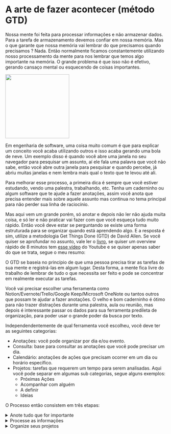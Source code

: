 # A arte de fazer acontecer (método GTD)
 
Nossa mente foi feita para processar informações e não armazenar dados. Para a tarefa de armazenamento devemos confiar em nossa memória. Mas o que garante que nossa memória vai lembrar do que precisamos quando precisamos ? Nada. Então normalmente ficamos constantemente utilizando nosso processamento da mente para nos lembrar que temos algo importante na memória. O grande problema é que isso não é efetivo, gerando cansaço mental ou esquecendo de coisas importantes.

<img class="center" src="https://hips.hearstapps.com/countryliving.cdnds.net/17/11/2048x1362/gallery-1489490996-memory-mind-brain.jpg?resize=480:*" width="200"/>
 
Em engenharia de software, uma coisa muito comum é que para explicar um conceito você acaba utilizando outros e isso acaba gerando uma bola de neve. Um exemplo disso é quando você abre uma janela no seu navegador para pesquisar um assunto, aí ele fala uma palavra que você não sabe, então você abre outra janela para pesquisar e quando percebe, já abriu muitas janelas e nem lembra mais qual o texto que te levou até ali.

Para melhorar esse processo, a primeira dica é sempre que você estiver estudando, vendo uma palestra, trabalhando, etc. Tenha um caderninho ou algum software que te ajude a fazer anotações, assim você anota que precisa entender mais sobre aquele assunto mas continua no tema principal para não perder sua linha de raciocínio.

Mas aqui vem um grande porém, só anotar e depois não ler não ajuda muita coisa, e só ler e não praticar vai fazer com que você esqueça tudo muito rápido. Então você deve estar se perguntando se existe uma forma estruturada para se organizar quando está aprendendo algo. E a resposta é sim, utilize a metodologia Get Things Done (GTD) de David Allen. Se você quiser se aprofundar no assunto, vale ler o [livro](https://www.amazon.com.br/Arte-Fazer-Acontecer-David-Allen/dp/8543102812/ref=asc_df_8543102812/?tag=googleshopp00-20&linkCode=df0&hvadid=379708192683&hvpos=&hvnetw=g&hvrand=16750374164720112650&hvpone=&hvptwo=&hvqmt=&hvdev=c&hvdvcmdl=&hvlocint=&hvlocphy=1001773&hvtargid=pla-811770767898&psc=1), se quiser um overview rápido de 8 minutos tem [esse vídeo](https://www.youtube.com/watch?v=gCswMsONkwY) do Youtube e se quiser apenas saber do que se trata, segue o meu resumo:

O GTD se baseia no princípio de que uma pessoa precisa tirar as tarefas de sua mente e registrá-las em algum lugar. Desta forma, a mente fica livre do trabalho de lembrar de tudo o que necessita ser feito e pode se concentrar em realmente executar as tarefas.

Você vai precisar escolher uma ferramenta como Notion/Evernote/Trello/Google Keep/Microsoft OneNote ou tantos outros que possam te ajudar a fazer anotações. O velho e bom caderninho é ótimo para não trazer distrações durante uma palestra, aula ou reunião, mas depois é interessante passar os dados para sua ferramenta predileta de organização, para poder usar o grande poder da busca por texto.

Independendentemente de qual ferramenta você escolheu, você deve ter as seguintes categorias:
- Anotações: você pode organizar por dia e/ou evento.
- Consulta: base para consultar as anotações que você pode precisar um dia.
- Calendário: anotações de ações que precisam ocorrer em um dia ou horário específico.
- Projetos: tarefas que requerem um tempo para serem analisadas. Aqui você pode separar em algumas sub categorias, segue alguns exemplos:
  - Próximas Ações
  - Acompanhar com alguém
  - A definir
  - Ideias

O Processo então consistem em três etapas:

<details><summary>Anote tudo que for importante</summary>
<p>Anote tudo que chamar sua atenção ou que você precisa lembrar depois. </p>
<p>Uma dica importante é não ter muitos locais de anotação. Tudo bem se você quiser separar um local para assuntos pessoais e outro para assuntos profissionais, mas cuidado para não criar muitas divisões, pois senão você pode ter dificuldade de escolher o lugar que deve fazer a anotação e acabar esquecendo o que iria anotar.</p> 
</details>  

<details><summary>Processe as informações</summary>
<p>Regularmente passe por todas as suas anotações e defina o que fazer com elas. É importante que essa tarefa seja rápida. Siga essas dicas para ajudar nesse processo:

Se você não se lembra mais o que era essa anotação ou ela não faz mais sentido (talvez você já tenha realizado o item antes de processar sua lista), apenas apague essa anotação.
Se essa anotação é uma informação ou algo que você vai precisar consultar algum dia, anote em seu local separado de consulta.
Se essa anotação é para te lembrar de fazer algo que demore menos de 2 minutos, então faça agora, desta forma você evita ficar com uma lista grande de coisas que poderiam já ter sido resolvidas.
Se essa informação é algo que você vai precisar pensar em como executar, coloque na categoria de projetos.
Se essa anotação é para você fazer algo que não é possível fazer agora, coloque no seu calendário uma data para quando acredita que será possível fazer.
Se essa anotação é sobre algo que você precisa pedir para alguém fazer e você puder já fazer a solicitação, faça a solicitação agora, se você puder solicitar só quando ver a pessoa, anote no seu calendário o dia que vai ver a pessoa e coloque o lembrete do que você quer com ela, se você não souber quando vai encontrar a pessoa, coloque em seu local de consulta o nome dela que quando você ver aquela pessoa vai precisar de algo. 
Independentemente da forma que você solicitou algo para alguém, se ela não te der o retorno na hora, pergunte quando ela poderá retornar essa informação e marque no seu calendário a data para fazer o acompanhamento. Se a pessoa não te dar uma data, anote em seus projetos para fazer este acompanhamento.
</p> 
</details>  


<details><summary>Organize seus projetos</summary>
<p>Defina em seu calendário dias/horários para você organizar suas anotações. Ter uma lista muito grande de itens em seus projetos pode dificultar a organização, então estipule uma quantidade de ideias na fila e sempre que quiser adicionar uma nova, pense em qual seria prioritária, se a nova for mais importante que uma antiga, então remova a antiga antes de adicionar a nova.
Hoje em dia é muito comum a gente ter várias tarefas, então espero que você consiga encaixar em seu calendário um horário fixo para seguir em sua jornada nesse site. Com esse comprometimento, vai ser mais fácil você não esquecer do quanto aprender é importante. 🤓
</p> 
</details> 


